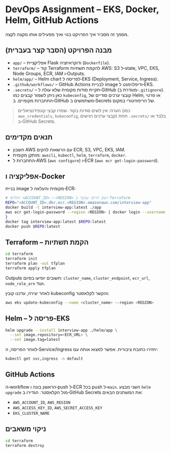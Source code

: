 # DevOps Assignment – EKS, Docker, Helm, GitHub Actions

מסמך זה מסביר איך הפרויקט בנוי ואיך מפעילים אותו מקצה לקצה.

## מבנה הפרויקט (הסבר קצר בעברית)

- `app/` – אפליקציית Flask ודוקראיזציה (`Dockerfile`).
- `terraform/` – קוד Terraform להקמת תשתיות AWS: S3 ל‑state, VPC, EKS, Node Groups, ECR, IAM ו‑Outputs.
- `helm/app/` – Helm chart לפריסה ל‑EKS (Deployment, Service, Ingress).
- `.github/workflows/` – GitHub Actions לבניית image ודיפלוימנט ל‑EKS.
- `.secrets/` – תקיית סודות מקומית שלא עולה ל‑GitHub (מוגדרת ב‑`.gitignore`). כאן ניתן לשמור קבצים כמו `kubeconfig`, קובצי ערכים סודיים של Helm, או פרטי התחברות מקומיים. ב‑GitHub משתמשים ב‑Secrets של הריפוזיטורי במקום.

> הערה: אין לשים סודות בקוד. שמרו קבצי קונפידנציאליים (כמו `aws_credentials`, `kubeconfig`, קבצי ערכים רגישים) תחת `.secrets/` בלבד או ב‑GitHub Secrets.

## תנאים מקדימים

- חשבון AWS עם הרשאות להקים ECR, S3, VPC, EKS, IAM.
- מותקן מקומית: `awscli`, `kubectl`, `helm`, `terraform`, `docker`.
- התחברות ל‑AWS (`aws configure`) ו‑ECR (`aws ecr get-login-password`).

## אפליקציה ו‑Docker

בניית image מקומית והעלאה ל‑ECR:

```bash
# החליפו <ACCOUNT_ID> ו‑<REGION> ושם הריפו שנוצר ב‑Terraform
REPO="<ACCOUNT_ID>.dkr.ecr.<REGION>.amazonaws.com/interview-app"
docker build -t interview-app:latest ./app
aws ecr get-login-password --region <REGION> | docker login --username AWS --password-stdin ${REPO%
}
docker tag interview-app:latest $REPO:latest
docker push $REPO:latest
```

## Terraform – הקמת תשתיות

```bash
cd terraform
terraform init
terraform plan -out tfplan
terraform apply tfplan
```

Outputs חשובים יופיעו בסיום: `cluster_name`, `cluster_endpoint`, `ecr_url`, `node_role_arn` ועוד.

לאחר יצירה, עדכנו קובץ kubeconfig והקשר לקלאסטר:

```bash
aws eks update-kubeconfig --name <cluster_name> --region <REGION>
```

## Helm – פריסה ל‑EKS

```bash
helm upgrade --install interview-app ./helm/app \
  --set image.repository=<ECR_URL> \
  --set image.tag=latest
```

לאחר הפריסה, ה‑Service/Ingress יחזירו כתובת ציבורית. אפשר למצוא אותה עם:

```bash
kubectl get svc,ingress -n default
```

## GitHub Actions

ה‑workflow הראשון בונה ו‑push ל‑ECR בכל push ל‑`main`. השני מבצע `helm upgrade` מול הקלאסטר. הגדירו ב‑GitHub Secrets את המשתנים הבאים:

- `AWS_ACCOUNT_ID`, `AWS_REGION`
- `AWS_ACCESS_KEY_ID`, `AWS_SECRET_ACCESS_KEY`
- `EKS_CLUSTER_NAME`

## ניקוי משאבים

```bash
cd terraform
terraform destroy
```


